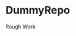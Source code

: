 # DummyRepo
Rough Work 







































































































































